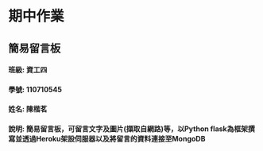 # 期中作業
## 簡易留言板
#### 班級: 資工四
#### 學號: 110710545
#### 姓名: 陳楷茗    
#### 說明:  簡易留言板，可留言文字及圖片(擷取自網路)等，以Python flask為框架撰寫並透過Heroku架設伺服器以及將留言的資料連接至MongoDB
